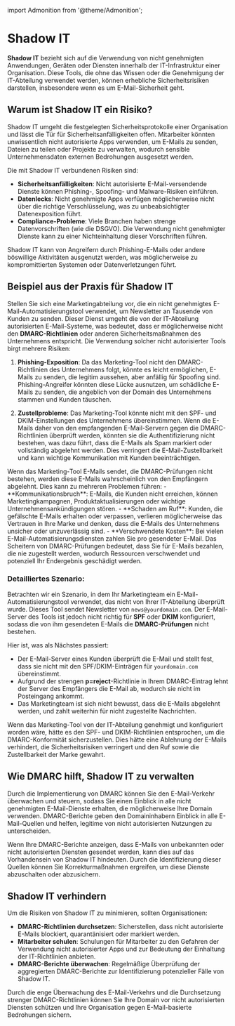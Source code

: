 import Admonition from '@theme/Admonition';

# Shadow IT

**Shadow IT** bezieht sich auf die Verwendung von nicht genehmigten Anwendungen, Geräten oder Diensten innerhalb der IT-Infrastruktur einer Organisation. Diese Tools, die ohne das Wissen oder die Genehmigung der IT-Abteilung verwendet werden, können erhebliche Sicherheitsrisiken darstellen, insbesondere wenn es um E-Mail-Sicherheit geht.

## Warum ist Shadow IT ein Risiko?

Shadow IT umgeht die festgelegten Sicherheitsprotokolle einer Organisation und lässt die Tür für Sicherheitsanfälligkeiten offen. Mitarbeiter könnten unwissentlich nicht autorisierte Apps verwenden, um E-Mails zu senden, Dateien zu teilen oder Projekte zu verwalten, wodurch sensible Unternehmensdaten externen Bedrohungen ausgesetzt werden.

Die mit Shadow IT verbundenen Risiken sind:

- **Sicherheitsanfälligkeiten**: Nicht autorisierte E-Mail-versendende Dienste können Phishing-, Spoofing- und Malware-Risiken einführen.
- **Datenlecks**: Nicht genehmigte Apps verfügen möglicherweise nicht über die richtige Verschlüsselung, was zu unbeabsichtigter Datenexposition führt.
- **Compliance-Probleme**: Viele Branchen haben strenge Datenvorschriften (wie die DSGVO). Die Verwendung nicht genehmigter Dienste kann zu einer Nichteinhaltung dieser Vorschriften führen.

<Admonition type="danger" title="Kritisches Sicherheitsrisiko">
Shadow IT kann von Angreifern durch Phishing-E-Mails oder andere böswillige Aktivitäten ausgenutzt werden, was möglicherweise zu kompromittierten Systemen oder Datenverletzungen führt.
</Admonition>

## Beispiel aus der Praxis für Shadow IT

Stellen Sie sich eine Marketingabteilung vor, die ein nicht genehmigtes E-Mail-Automatisierungstool verwendet, um Newsletter an Tausende von Kunden zu senden. Dieser Dienst umgeht die von der IT-Abteilung autorisierten E-Mail-Systeme, was bedeutet, dass er möglicherweise nicht den **DMARC-Richtlinien** oder anderen Sicherheitsmaßnahmen des Unternehmens entspricht. Die Verwendung solcher nicht autorisierter Tools birgt mehrere Risiken:

1. **Phishing-Exposition**: Da das Marketing-Tool nicht den DMARC-Richtlinien des Unternehmens folgt, könnte es leicht ermöglichen, E-Mails zu senden, die legitim aussehen, aber anfällig für Spoofing sind. Phishing-Angreifer könnten diese Lücke ausnutzen, um schädliche E-Mails zu senden, die angeblich von der Domain des Unternehmens stammen und Kunden täuschen.

2. **Zustellprobleme**: Das Marketing-Tool könnte nicht mit den SPF- und DKIM-Einstellungen des Unternehmens übereinstimmen. Wenn die E-Mails daher von den empfangenden E-Mail-Servern gegen die DMARC-Richtlinien überprüft werden, könnten sie die Authentifizierung nicht bestehen, was dazu führt, dass die E-Mails als Spam markiert oder vollständig abgelehnt werden. Dies verringert die E-Mail-Zustellbarkeit und kann wichtige Kommunikation mit Kunden beeinträchtigen.

<Admonition type="warning" title="Die Kosten von Shadow IT auf E-Mail">
Wenn das Marketing-Tool E-Mails sendet, die DMARC-Prüfungen nicht bestehen, werden diese E-Mails wahrscheinlich von den Empfängern abgelehnt. Dies kann zu mehreren Problemen führen:
- **Kommunikationsbruch**: E-Mails, die Kunden nicht erreichen, können Marketingkampagnen, Produktaktualisierungen oder wichtige Unternehmensankündigungen stören.
- **Schaden am Ruf**: Kunden, die gefälschte E-Mails erhalten oder verpassen, verlieren möglicherweise das Vertrauen in Ihre Marke und denken, dass die E-Mails des Unternehmens unsicher oder unzuverlässig sind.
- **Verschwendete Kosten**: Bei vielen E-Mail-Automatisierungsdiensten zahlen Sie pro gesendeter E-Mail. Das Scheitern von DMARC-Prüfungen bedeutet, dass Sie für E-Mails bezahlen, die nie zugestellt werden, wodurch Ressourcen verschwendet und potenziell Ihr Endergebnis geschädigt werden.
</Admonition>

### Detailliertes Szenario:

Betrachten wir ein Szenario, in dem Ihr Marketingteam ein E-Mail-Automatisierungstool verwendet, das nicht von Ihrer IT-Abteilung überprüft wurde. Dieses Tool sendet Newsletter von `news@yourdomain.com`. Der E-Mail-Server des Tools ist jedoch nicht richtig für **SPF** oder **DKIM** konfiguriert, sodass die von ihm gesendeten E-Mails die **DMARC-Prüfungen** nicht bestehen.

Hier ist, was als Nächstes passiert:

- Der E-Mail-Server eines Kunden überprüft die E-Mail und stellt fest, dass sie nicht mit den SPF/DKIM-Einträgen für `yourdomain.com` übereinstimmt.
- Aufgrund der strengen **p=reject**-Richtlinie in Ihrem DMARC-Eintrag lehnt der Server des Empfängers die E-Mail ab, wodurch sie nicht im Posteingang ankommt.
- Das Marketingteam ist sich nicht bewusst, dass die E-Mails abgelehnt werden, und zahlt weiterhin für nicht zugestellte Nachrichten.

<Admonition type="info" title="Was hätte getan werden können?">
Wenn das Marketing-Tool von der IT-Abteilung genehmigt und konfiguriert worden wäre, hätte es den SPF- und DKIM-Richtlinien entsprochen, um die DMARC-Konformität sicherzustellen. Dies hätte eine Ablehnung der E-Mails verhindert, die Sicherheitsrisiken verringert und den Ruf sowie die Zustellbarkeit der Marke gewahrt.
</Admonition>

## Wie DMARC hilft, Shadow IT zu verwalten

Durch die Implementierung von DMARC können Sie den E-Mail-Verkehr überwachen und steuern, sodass Sie einen Einblick in alle nicht genehmigten E-Mail-Dienste erhalten, die möglicherweise Ihre Domain verwenden. DMARC-Berichte geben den Domaininhabern Einblick in alle E-Mail-Quellen und helfen, legitime von nicht autorisierten Nutzungen zu unterscheiden.

<Admonition type="info" title="Shadow IT und DMARC">
Wenn Ihre DMARC-Berichte anzeigen, dass E-Mails von unbekannten oder nicht autorisierten Diensten gesendet werden, kann dies auf das Vorhandensein von Shadow IT hindeuten. Durch die Identifizierung dieser Quellen können Sie Korrekturmaßnahmen ergreifen, um diese Dienste abzuschalten oder abzusichern.
</Admonition>

## Shadow IT verhindern

Um die Risiken von Shadow IT zu minimieren, sollten Organisationen:

- **DMARC-Richtlinien durchsetzen**: Sicherstellen, dass nicht autorisierte E-Mails blockiert, quarantänisiert oder markiert werden.
- **Mitarbeiter schulen**: Schulungen für Mitarbeiter zu den Gefahren der Verwendung nicht autorisierter Apps und zur Bedeutung der Einhaltung der IT-Richtlinien anbieten.
- **DMARC-Berichte überwachen**: Regelmäßige Überprüfung der aggregierten DMARC-Berichte zur Identifizierung potenzieller Fälle von Shadow IT.

Durch die enge Überwachung des E-Mail-Verkehrs und die Durchsetzung strenger DMARC-Richtlinien können Sie Ihre Domain vor nicht autorisierten Diensten schützen und Ihre Organisation gegen E-Mail-basierte Bedrohungen sichern.
